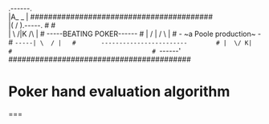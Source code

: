 
 .------.                                              
 |A_  _ |         #########################################      
 |( \/ ).-----.   #                                       #                     
 | \  /|K /\  |   #       -----BEATING POKER------        # 
 |  \/ | /  \ |   #       - ~a Poole production~ -        #
 `-----| \  / |   #       ------------------------        #
       |  \/ K|   #                                       #
       `------'   #########################################
       
# Poker hand evaluation algorithm
===
